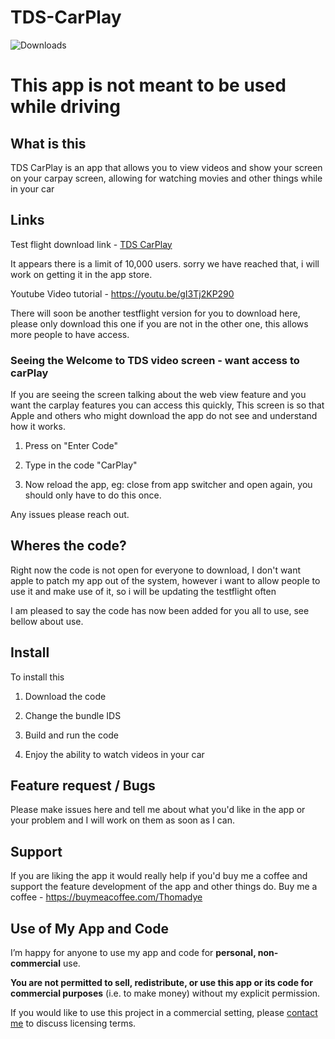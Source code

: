 # TDS-CarPlay

![Downloads](https://api.thomasdye.net/app/ThomasRandom/TDSVideo/AmountOfDownloads)

# This app is not meant to be used while driving 

## What is this 

TDS CarPlay is an app that allows you to view videos and show your screen on your carpay screen, allowing for watching movies and other things while in your car

## Links 
Test flight download link - [TDS CarPlay](https://testflight.apple.com/join/1Z9HQgNw) 

It appears there is a limit of 10,000 users. sorry we have reached that, i will work on getting it in the app store.

Youtube Video tutorial - https://youtu.be/gI3Tj2KP290 

There will soon be another testflight version for you to download here, please only download this one if you are not in the other one, this allows more people to have access. 


### Seeing the Welcome to TDS video screen - want access to carPlay

If you are seeing the screen talking about the web view feature and you want the carplay features you can access this quickly, This screen is so that Apple and others who might download the app do not see and understand how it works. 

1. Press on "Enter Code"

2. Type in the code "CarPlay"

3. Now reload the app, eg: close from app switcher and open again, you should only have to do this once.

Any issues please reach out. 


## Wheres the code?
Right now the code is not open for everyone to download, I don't want apple to patch my app out of the system, however i want to allow people to use it and make use of it, so i will be updating the testflight often


I am pleased to say the code has now been added for you all to use, see bellow about use. 





## Install

To install this


1. Download the code 


2. Change the bundle IDS 


3. Build and run the code 


4. Enjoy the ability to watch videos in your car  


## Feature request / Bugs 

Please make issues here and tell me about what you'd like in the app or your problem and I will work on them as soon as I can. 


## Support 

If you are liking the app it would really help if you'd buy me a coffee and support the feature development of the app and other things do.
Buy me a coffee - https://buymeacoffee.com/Thomadye




## Use of My App and Code

I’m happy for anyone to use my app and code for **personal, non-commercial** use.

**You are not permitted to sell, redistribute, or use this app or its code for commercial purposes** (i.e. to make money) without my explicit permission.

If you would like to use this project in a commercial setting, please [contact me](mailto:apple@thomasdye.net) to discuss licensing terms.

